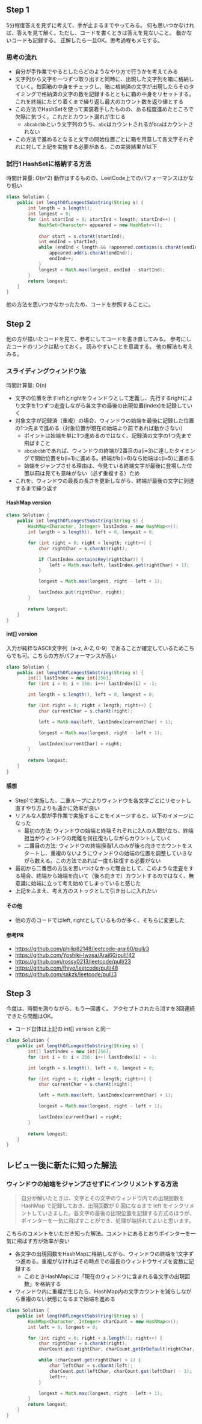 ## Step 1
5分程度答えを見ずに考えて、手が止まるまでやってみる。
何も思いつかなければ、答えを見て解く。ただし、コードを書くときは答えを見ないこと。
動かないコードも記録する。
正解したら一旦OK。思考過程もメモする。

### 思考の流れ
* 自分が手作業でやるとしたらどのようなやり方で行うかを考えてみる
* 文字列から文字を一つずつ取り出すと同時に、出現した文字列を箱に格納していく。毎回箱の中身をチェックし、箱に格納済の文字が出現したらそのタイミングで格納済の文字の数を記録するとともに箱の中身をリセットする。これを終端にたどり着くまで繰り返し最大のカウント数を返り値とする
* この方法でHashSetを使って実装着手したものの、ある程度進めたところで欠陥に気づく。これだとカウント漏れが生じる
    * `abcabcbb`という文字列のうち、`abc`はカウントされるが`bca`はカウントされない
* この方法で進めるとなると文字の開始位置ごとに箱を用意して各文字それぞれに対して上記を実施する必要がある。この実装結果が以下

### 試行1 HashSetに格納する方法

時間計算量: O(n^2)
動作はするものの、LeetCode上でのパフォーマンスはかなり低い

```java
class Solution {
    public int lengthOfLongestSubstring(String s) {
        int length = s.length();
        int longest = 0;
        for (int startInd = 0; startInd < length; startInd++) {
            HashSet<Character> appeared = new HashSet<>();
            
            char start = s.charAt(startInd);
            int endInd = startInd;
            while (endInd < length && !appeared.contains(s.charAt(endInd))) {
                appeared.add(s.charAt(endInd));
                endInd++;
            }
            longest = Math.max(longest, endInd - startInd);
        }
        return longest;
    }
}
```

他の方法を思いつかなかったため、コードを参照することに。

## Step 2
他の方が描いたコードを見て、参考にしてコードを書き直してみる。
参考にしたコードのリンクは貼っておく。
読みやすいことを意識する。
他の解法も考えみる。

### スライディングウィンドウ法

時間計算量: O(n)

* 文字の位置を示すleftとrightをウィンドウとして定義し、先行するrightにより文字を1つずつ走査しながら各文字の最後の出現位置(index)を記録していく
* 対象文字が記録済（重複）の場合、ウィンドウの始端を最後に記録した位置の1つ先まで進める（対象位置が現在の始端より前であれば動かさない）
    * ポイントは始端を単に1つ進めるのではなく、記録済の文字の1つ先まで飛ばすこと
    * `abcabcbb`であれば、ウィンドウの終端が2番目のa(i=3)に達したタイミングで開始位置をb(i=1)に進める。終端がb(i=6)なら始端はc(i=5)に進める
    * 始端をジャンプさせる理由は、今見ている終端文字が最後に登場した位置以前は見ても意味がない（必ず重複する）ため
* これを、ウィンドウの最長の長さを更新しながら、終端が最後の文字に到達するまで繰り返す

#### HashMap version

```java
class Solution {
    public int lengthOfLongestSubstring(String s) {
        HashMap<Character, Integer> lastIndex = new HashMap<>();
        int length = s.length(), left = 0, longest = 0;

        for (int right = 0; right < length; right++) {
            char rightChar = s.charAt(right); 

            if (lastIndex.containsKey(rightChar)) {
                left = Math.max(left, lastIndex.get(rightChar) + 1);
            }

            longest = Math.max(longest, right - left + 1);

            lastIndex.put(rightChar, right);
        }
        
        return longest;
    }
}
```

#### int[] version
入力が純粋なASCII文字列（a-z, A-Z, 0-9）であることが確定しているためこちらでも可。こちらの方がパフォーマンスが高い

```java
class Solution {
    public int lengthOfLongestSubstring(String s) {
        int[] lastIndex = new int[256];
        for (int i = 0; i < 256; i++) lastIndex[i] = -1;

        int length = s.length(), left = 0, longest = 0;

        for (int right = 0; right < length; right++) {
            char currentChar = s.charAt(right); 

            left = Math.max(left, lastIndex[currentChar] + 1);

            longest = Math.max(longest, right - left + 1);

            lastIndex[currentChar] = right;
        }
        
        return longest;
    }
}
```

#### 感想
* Step1で実施した、二重ループによりウィンドウを各文字ごとにリセットし直すやり方よりも遥かに効率が良い
* リアルな人間が手作業で実施することをイメージすると、以下のイメージになった
    * 最初の方法: ウィンドウの始端と終端それぞれに2人の人間が立ち、終端担当がウィンドウの距離を何往復もしながらカウントしていく
    * 二番目の方法: ウィンドウの終端担当1人のみが後ろ向きでカウントをスタートし、重複のないようにウィンドウの始端の位置を調整していきながら数える。この方法であれば一度も往復する必要がない
* 最初から二番目の方法を思いつけなかった理由として、このような走査をする場合、終端から始端を向いて（後ろ向きで）カウントするのではなく、無意識に始端に立って考え始めてしまっていると感じた
* 上記をふまえ、考え方のストックとして引き出しに入れたい

#### その他
* 他の方のコードではleft, rightとしているものが多く、そちらに変更した

#### 参考PR
* https://github.com/philip82148/leetcode-arai60/pull/3
* https://github.com/Yoshiki-Iwasa/Arai60/pull/42
* https://github.com/rossy0213/leetcode/pull/23
* https://github.com/fhiyo/leetcode/pull/48
* https://github.com/sakzk/leetcode/pull/3

## Step 3
今度は、時間を測りながら、もう一回書く。
アクセプトされたら消すを3回連続できたら問題はOK。

* コード自体は上記の int[] version と同一

```java
class Solution {
    public int lengthOfLongestSubstring(String s) {
        int[] lastIndex = new int[256];
        for (int i = 0; i < 256; i++) lastIndex[i] = -1;

        int length = s.length(), left = 0, longest = 0;

        for (int right = 0; right < length; right++) {
            char currentChar = s.charAt(right); 

            left = Math.max(left, lastIndex[currentChar] + 1);

            longest = Math.max(longest, right - left + 1);

            lastIndex[currentChar] = right;
        }
        
        return longest;
    }
}
```

## レビュー後に新たに知った解法
### ウィンドウの始端をジャンプさせずにインクリメントする方法

> 自分が解いたときは、文字とその文字のウィンドウ内での出現回数を HashMap で記録しておき、出現回数が 0 回になるまで left をインクリメントしていきました。各文字の最後の出現位置を記録する方式のほうが、ポインターを一気に飛ばすことができ、処理が端折れてよいと思います。

こちらのコメントをいただき知った解法。コメントにあるとおりポインターを一気に飛ばす方が効率が良い

* 各文字の出現回数をHashMapに格納しながら、ウィンドウの終端を1文字ずつ進める。重複がなければその時点での最長のウィンドウサイズを変数に記録する
    * このときHashMapには「現在のウィンドウに含まれる各文字の出現回数」を格納する
* ウィンドウ内に重複が生じたら、HashMap内の文字カウントを減らしながら重複のない状態になるまで始端を進める


``` java
class Solution {
    public int lengthOfLongestSubstring(String s) {
        HashMap<Character, Integer> charCount = new HashMap<>();
        int left = 0, longest = 0;

        for (int right = 0; right < s.length(); right++) {
            char rightChar = s.charAt(right);
            charCount.put(rightChar, charCount.getOrDefault(rightChar, 0) + 1);

            while (charCount.get(rightChar) > 1) {
                char leftChar = s.charAt(left);
                charCount.put(leftChar, charCount.get(leftChar) - 1);
                left++;
            }

            longest = Math.max(longest, right - left + 1);
        }
        return longest;
    }
}
```